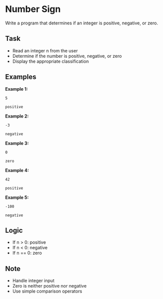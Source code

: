 # Number Sign

Write a program that determines if an integer is positive, negative, or zero.

## Task
- Read an integer n from the user
- Determine if the number is positive, negative, or zero
- Display the appropriate classification

## Examples
**Example 1:**
```
5
```
```
positive
```

**Example 2:**
```
-3
```
```
negative
```

**Example 3:**
```
0
```
```
zero
```

**Example 4:**
```
42
```
```
positive
```

**Example 5:**
```
-100
```
```
negative
```

## Logic
- If n > 0: positive
- If n < 0: negative
- If n == 0: zero

## Note
- Handle integer input
- Zero is neither positive nor negative
- Use simple comparison operators